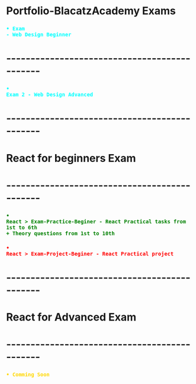# Portfolio-BlacatzAcademy Exams
### <code style="color : aqua">• Exam - Web Design Beginner </code>
# ---------------------------------------------
### <code style="color : aqua">• Exam 2 - Web Design Advanced </code>
# ---------------------------------------------
# React for beginners Exam
# ---------------------------------------------
### <code style="color : green">• React > Exam-Practice-Beginer - React Practical tasks from 1st to 6th + Theory questions from 1st to 10th </code>
### <code style="color : red">• React > Exam-Project-Beginer - React Practical project </code>
# ---------------------------------------------
# React for Advanced Exam
# ---------------------------------------------
### <code style="color : gold">• Comming Soon </code>

